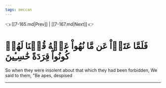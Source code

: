 ```yaml
---
tags: meccan
---
```


👈 [[7-165.md|Prev]] | [[7-167.md|Next]] 👉

# فَلَمَّا عَتَوۡاْ عَن مَّا نُهُواْ عَنۡهُ قُلۡنَا لَهُمۡ كُونُواْ قِرَدَةً خَٰسِـِٔينَ

So when they were insolent about that which they had been forbidden, We said to them, "Be apes, despised

---

